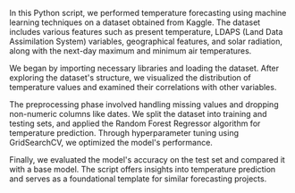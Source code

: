 In this Python script, we performed temperature forecasting using machine learning techniques on a dataset obtained from Kaggle. The dataset includes various features such as present temperature, LDAPS (Land Data Assimilation System) variables, geographical features, and solar radiation, along with the next-day maximum and minimum air temperatures.

We began by importing necessary libraries and loading the dataset. After exploring the dataset's structure, we visualized the distribution of temperature values and examined their correlations with other variables.

The preprocessing phase involved handling missing values and dropping non-numeric columns like dates. We split the dataset into training and testing sets, and applied the Random Forest Regressor algorithm for temperature prediction. Through hyperparameter tuning using GridSearchCV, we optimized the model's performance.

Finally, we evaluated the model's accuracy on the test set and compared it with a base model. The script offers insights into temperature prediction and serves as a foundational template for similar forecasting projects.
